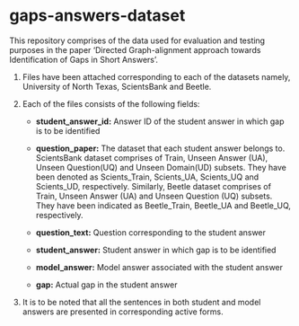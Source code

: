 # gaps-answers-dataset

This repository comprises of the data used for evaluation and testing purposes in the paper ‘Directed Graph-alignment approach towards Identification of Gaps in Short Answers’.

1. Files have been attached corresponding to each of the datasets namely, University of North Texas, ScientsBank and Beetle.
2. Each of the files consists of the following fields:

   -	**student_answer_id:** Answer ID of the student answer in which gap is to be identified   
    
   -	**question_paper:** The dataset that each student answer belongs to. ScientsBank dataset comprises of Train, Unseen Answer (UA), Unseen Question(UQ) and Unseen Domain(UD) subsets. They have been denoted as Scients_Train, Scients_UA, Scients_UQ and Scients_UD, respectively. Similarly, Beetle dataset comprises of Train, Unseen Answer (UA) and Unseen Question (UQ) subsets. They have been indicated as Beetle_Train, Beetle_UA and Beetle_UQ, respectively.   
    
   -  **question_text:** Question corresponding to the student answer
    
   -	**student_answer:** Student answer in which gap is to be identified
    
   -	**model_answer:** Model answer associated with the student answer
    
   -	**gap:** Actual gap in the student answer 
3. It is to be noted that all the sentences in both student and model answers are presented in corresponding active forms. 
    

